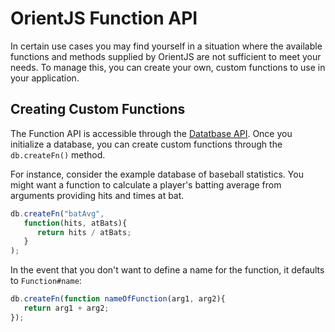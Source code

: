 # OrientJS Function API

In certain use cases you may find yourself in a situation where the available functions and methods supplied by OrientJS are not sufficient to meet your needs.  To manage this, you can create your own, custom functions to use in your application.


## Creating Custom Functions

The Function API is accessible through the [Datatbase API](OrientJS-Database.md).  Once you initialize a database, you can create custom functions through the `db.createFn()` method.

For instance, consider the example database of baseball statistics.  You might want a function to calculate a player's batting average from arguments providing hits and times at bat.

```js
db.createFn("batAvg",
   function(hits, atBats){
      return hits / atBats;
   }
);
```

In the event that you don't want to define a name for the function, it defaults to `Function#name`:

```js
db.createFn(function nameOfFunction(arg1, arg2){
   return arg1 + arg2;
});
```
